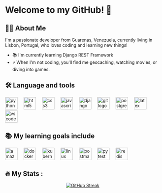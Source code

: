 # Welcome to my GitHub! 🚀

## 👩‍💻 About Me

I'm a passionate developer from Guarenas, Venezuela, currently living in Lisbon, Portugal, who loves coding and learning new things!  

- 📚 I'm currently learning Django REST Framework  
- ⚡ When I'm not coding, you'll find me geocaching, watching movies, or diving into games.  

## 🛠 Language and tools

<div align="left">
  <img src="https://cdn.jsdelivr.net/gh/devicons/devicon/icons/python/python-original.svg" height="40" alt="python logo" />
  <img width="12" />
  <img src="https://cdn.jsdelivr.net/gh/devicons/devicon/icons/html5/html5-original.svg" height="40" alt="html5 logo" />
  <img width="12" />
  <img src="https://cdn.jsdelivr.net/gh/devicons/devicon/icons/css3/css3-original.svg" height="40" alt="css3 logo" />
  <img width="12" />
  <img src="https://cdn.jsdelivr.net/gh/devicons/devicon/icons/javascript/javascript-original.svg" height="40" alt="javascript logo" />
  <img width="12" />
  <img src="https://cdn.simpleicons.org/django/092E20" height="40" alt="django logo" />
  <img width="12" />
  <img src="https://cdn.simpleicons.org/git/F05032" height="40" alt="git logo" />
  <img width="12" />
  <img src="https://cdn.simpleicons.org/postgresql/4169E1" height="40" alt="postgresql logo" />
  <img width="12" />
  <img src="https://skillicons.dev/icons?i=latex" height="40" alt="latex logo" />
  <img width="12" />
  <img src="https://cdn.jsdelivr.net/gh/devicons/devicon/icons/vscode/vscode-original.svg" height="40" alt="vscode logo" />
</div>

## 📚 My learning goals include

<div align="left">
  <img src="https://skillicons.dev/icons?i=aws" height="40" alt="amazonwebservices logo" />
  <img width="12" />
  <img src="https://cdn.simpleicons.org/docker/2496ED" height="40" alt="docker logo" />
  <img width="12" />
  <img src="https://skillicons.dev/icons?i=kubernetes" height="40" alt="kubernetes logo" />
  <img width="12" />
  <img src="https://cdn.jsdelivr.net/gh/devicons/devicon/icons/linux/linux-original.svg" height="40" alt="linux logo" />
  <img width="12" />
  <img src="https://cdn.simpleicons.org/postman/FF6C37" height="40" alt="postman logo" />
  <img width="12" />
  <img src="https://cdn.jsdelivr.net/gh/devicons/devicon/icons/pytest/pytest-original.svg" height="40" alt="pytest logo" />
  <img width="12" />
  <img src="https://cdn.jsdelivr.net/gh/devicons/devicon/icons/redis/redis-original.svg" height="40" alt="redis logo" />
</div>

## 🔥 My Stats :

<div align="center">
  <a href="https://git.io/streak-stats">
    <img src="https://streak-stats.demolab.com?user=YonaGonca&theme=highcontrast" alt="GitHub Streak" />
  </a>
</div>
